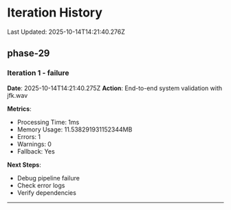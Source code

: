 # Iteration History

Last Updated: 2025-10-14T14:21:40.276Z

## phase-29

### Iteration 1 - failure
**Date**: 2025-10-14T14:21:40.275Z
**Action**: End-to-end system validation with jfk.wav

**Metrics**:
- Processing Time: 1ms
- Memory Usage: 11.538291931152344MB
- Errors: 1
- Warnings: 0
- Fallback: Yes

**Next Steps**:
- Debug pipeline failure
- Check error logs
- Verify dependencies

---

